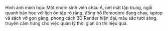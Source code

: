 Hình ảnh minh họa: Một nhóm sinh viên châu Á, nét mặt tập trung, ngồi quanh bàn học với lịch ôn tập rõ ràng, đồng hồ Pomodoro đang chạy, laptop và sách vở gọn gàng, phong cách 3D Render hiện đại, màu sắc tươi sáng, truyền cảm hứng cho việc quản lý thời gian ôn thi hiệu quả.